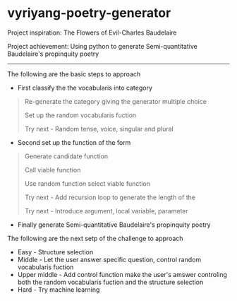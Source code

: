 # vyriyang-poetry-generator

Project inspiration: The Flowers of Evil-Charles Baudelaire

Project achievement: Using python to generate Semi-quantitative Baudelaire's propinquity poetry 

---

The following are the basic steps to approach
* First classify the the vocabularis into category
> Re-generate the category giving the generator multiple choice
>
> Set up the random vocabularis fuction
>
> Try next - Random tense, voice, singular and plural

* Second set up the function of the form
> Generate candidate function
>
> Call viable function
>
> Use random function select viable function
>
> Try next - Add recursion loop to generate the length of the
>
> Try next - Introduce argument, local variable, parameter

* Finally generate Semi-quantitative Baudelaire's propinquity poetry 




The following are the next setp of the challenge to approach
* Easy - Structure selection
* Middle - Let the user answer specific question, control random vocabularis fuction
* Upper middle - Add control function make the user's amswer controling both the random vocabularis fuction and the structure selection 
* Hard - Try machine learning
